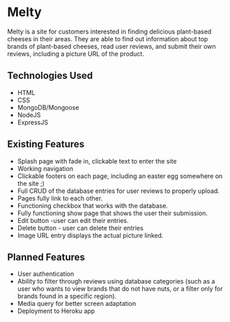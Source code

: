 # Melty

Melty is a site for customers interested in finding delicious plant-based cheeses in their areas. They are able to find out information about top brands of plant-based cheeses, read user reviews, and submit their own reviews, including a picture URL of the product.

## Technologies Used

* HTML
* CSS
* MongoDB/Mongoose
* NodeJS
* ExpressJS


## Existing Features


* Splash page with fade in, clickable text to enter the site
* Working navigation
* Clickable footers on each page, including an easter egg somewhere on the site ;)
* Full CRUD of the database entries for user reviews to properly upload. 
* Pages fully link to each other.
* Functioning checkbox that works with the database.
* Fully functioning show page that shows the user their submission.
* Edit button -user can edit their entries.
* Delete button - user can delete their entries
* Image URL entry displays the actual picture linked.

## Planned Features

* User authentication
* Ability to filter through reviews using database categories (such as a user who wants to view brands that do not have nuts, or a filter only for brands found in a specific region). 
* Media query for better screen adaptation
* Deployment to Heroku app
